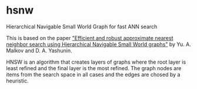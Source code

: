 # hsnw

Hierarchical Navigable Small World Graph for fast ANN search

This is based on the paper ["Efficient and robust approximate nearest neighbor search using Hierarchical Navigable Small World graphs"](https://arxiv.org/pdf/1603.09320.pdf) by Yu. A. Malkov and D. A. Yashunin.

HNSW is an algorithm that creates layers of graphs where the root layer is least refined and the final layer is the most refined. The graph nodes are items from the search space in all cases and the edges are chosed by a heuristic.
